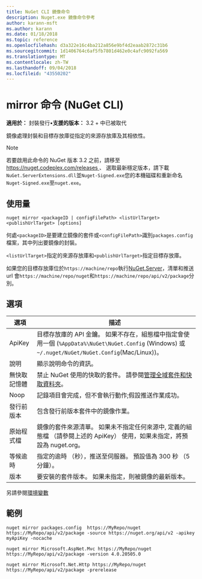 ```yaml
---
title: NuGet CLI 鏡像命令
description: Nuget.exe 鏡像命令參考
author: karann-msft
ms.author: karann
ms.date: 01/18/2018
ms.topic: reference
ms.openlocfilehash: d3a322e16c4ba212a856e9bf4d2eaab2872c31b6
ms.sourcegitcommit: 1d1406764c6af5fb7801d462e0c4afc9092fa569
ms.translationtype: MT
ms.contentlocale: zh-TW
ms.lasthandoff: 09/04/2018
ms.locfileid: "43550202"
---
```

# <a name="mirror-command-nuget-cli"></a>mirror 命令 (NuGet CLI)

**適用於：** 封裝發行&bullet;**支援的版本：** 3.2 + 中已被取代

鏡像處理封裝和目標存放庫從指定的來源存放庫及其相依性。

> [!NOTE]
> 若要啟用此命令的 NuGet 版本 3.2 之前，請移至[ https://nuget.codeplex.com/releases ](https://nuget.codeplex.com/releases)、 選取最新穩定版本，請下載`NuGet.ServerExtensions.dll`並`Nuget-Signed.exe`您的本機磁碟和重新命名`Nuget-Signed.exe`至`nuget.exe`。

## <a name="usage"></a>使用量

```cli
nuget mirror <packageID | configFilePath> <listUrlTarget> <publishUrlTarget> [options]
```

何處`<packageID>`是要建立鏡像的套件或`<configFilePath>`識別`packages.config`檔案，其中列出要鏡像的封裝。

`<listUrlTarget>`指定的來源存放庫和`<publishUrlTarget>`指定目標存放庫。

如果您的目標存放庫位於`https://machine/repo`執行[NuGet.Server](../hosting-packages/nuget-server.md)，清單和推送 url 會`https://machine/repo/nuget`和`https://machine/repo/api/v2/package`分別。

## <a name="options"></a>選項

| 選項 | 描述 |
| --- | --- |
| ApiKey | 目標存放庫的 API 金鑰。 如果不存在，組態檔中指定會使用一個 (`%AppData%\NuGet\NuGet.Config` (Windows) 或`~/.nuget/NuGet/NuGet.Config`(Mac/Linux))。 |
| 說明 | 顯示說明命令的資訊。 |
| 無快取記憶體 | 禁止 NuGet 使用的快取的套件。 請參閱[管理全域套件和快取資料夾](../consume-packages/managing-the-global-packages-and-cache-folders.md)。 |
| Noop | 記錄項目會完成，但不會執行動作;假設推送作業成功。 |
| 發行前版本 | 包含發行前版本套件中的鏡像作業。 |
| 原始程式檔 | 鏡像的套件來源清單。 如果未不指定任何來源中, 定義的組態檔 （請參閱上述的 ApiKey） 使用，如果未指定，將預設為 nuget.org。 |
| 等候逾時 | 指定的逾時 （秒），推送至伺服器。 預設值為 300 秒 （5 分鐘）。 |
| 版本 | 要安裝的套件版本。 如果未指定，則被鏡像的最新版本。 |

另請參閱[環境變數](cli-ref-environment-variables.md)

## <a name="examples"></a>範例

```cli
nuget mirror packages.config  https://MyRepo/nuget https://MyRepo/api/v2/package -source https://nuget.org/api/v2 -apikey myApiKey -nocache

nuget mirror Microsoft.AspNet.Mvc https://MyRepo/nuget https://MyRepo/api/v2/package -version 4.0.20505.0

nuget mirror Microsoft.Net.Http https://MyRepo/nuget https://MyRepo/api/v2/package -prerelease
```
